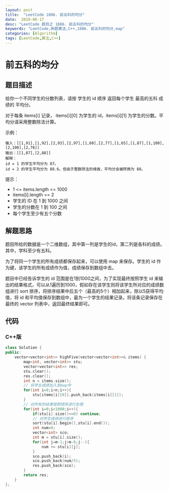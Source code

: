 ```yaml
---
layout: post
title:  "LeetCode 1086. 前五科的均分"
date:  2019-06-17
desc: "LeetCode 题目之 1086. 前五科的均分"
keywords: "LeetCode,刷题算法,C++,1086. 前五科的均分,map"
categories: [Algorithm]
tags: [LeetCode,算法,C++]
---
```

# 前五科的均分

## 题目描述

给你一个不同学生的分数列表，请按 学生的 id 顺序 返回每个学生 最高的五科 成绩的 平均分。

对于每条 items[i] 记录， items[i][0] 为学生的 id，items[i][1] 为学生的分数。平均分请采用整数除法计算。

示例：

```
输入：[[1,91],[1,92],[2,93],[2,97],[1,60],[2,77],[1,65],[1,87],[1,100],[2,100],[2,76]]
输出：[[1,87],[2,88]]
解释：
id = 1 的学生平均分为 87。
id = 2 的学生平均分为 88.6。但由于整数除法的缘故，平均分会被转换为 88。
```

提示：

- 1 <= items.length <= 1000
- items[i].length == 2
- 学生的 ID 在 1 到 1000 之间
- 学生的分数在 1 到 100 之间
- 每个学生至少有五个分数

## 解题思路

题目所给的数据是一个二维数组，其中第一列是学生的id，第二列是各科的成绩。其中，学科至少有五科。

为了将同一个学生的所有成绩都保存起来，可以使用 map 来保存。学生的 id 作为键，该学生的所有成绩作为值，成绩保存到数组中去。

题目中已经告诉学生的 id 范围是在1到1000之间，为了实现最终按照学生 id 来输出的结果格式，可以从1遍历到1000，假如存在该学生则将该学生所对应的成绩数组进行 sort 排序，将排序结果中后五个（最高的5个）相加起来，除以5获得平均值，将 id 和平均值保存到数组中，最为一个学生的结果记录。将该条记录保存在最终的 vector 列表中，返回最终结果即可。

## 代码

### C++版

```cpp
class Solution {
public:
    vector<vector<int>> highFive(vector<vector<int>>& items) {
        map<int, vector<int>> stu;
        vector<vector<int>> res;
        stu.clear();
        res.clear();
        int n = items.size();
        // 将学生成绩加入到map中
        for(int i=0;i<n;i++){
            stu[items[i][0]].push_back(items[i][1]);
        }
        // 对所有的结果按照顺序进行处理
        for(int i=0;i<1000;i++){
            if(stu[i].size()<=0) continue;
            // 对学生成绩进行排序
            sort(stu[i].begin(),stu[i].end());
            int num=0;
            vector<int> sco;
            int m = stu[i].size();
            for(int j=m-1;j>m-6;j--){
                num += stu[i][j];
            }
            sco.push_back(i);
            sco.push_back(num/5);
            res.push_back(sco);
        }
        return res;
    }
};
```